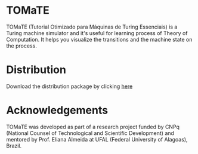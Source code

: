 # TOMaTE

TOMaTE (Tutorial Otimizado para Máquinas de Turing Essenciais) is a Turing machine simulator and it's useful for learning process of Theory of Computation.
It helps you visualize the transitions and the machine state on the process.

# Distribution

Download the distribution package by clicking [here](https://github.com/mariopeixoto/tomate/blob/master/dist/tomate-1.0.1b.zip)

# Acknowledgements

TOMaTE was developed as part of a research project funded by CNPq (National Counsel of Technological and Scientific Development) and mentored by Prof. Eliana Almeida at UFAL (Federal University of Alagoas), Brazil.
